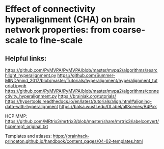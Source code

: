 # Effect of connectivity hyperalignment (CHA) on brain network properties: from coarse-scale to fine-scale

## Helpful links:
https://github.com/PyMVPA/PyMVPA/blob/master/mvpa2/algorithms/searchlight_hyperalignment.py
https://github.com/Summer-MIND/mind_2017/blob/master/Tutorials/hyperalignment/hyperalignment_tutorial.ipynb
https://github.com/PyMVPA/PyMVPA/blob/master/mvpa2/algorithms/connectivity_hyperalignment.py
https://brainiak.org/tutorials/
https://hypertools.readthedocs.io/en/latest/tutorials/align.html#aligning-data-with-hyperalignment
https://balsa.wustl.edu/DLabel/allScenes/B4Pxk

HCP MMP: https://github.com/MRtrix3/mrtrix3/blob/master/share/mrtrix3/labelconvert/hcpmmp1_original.txt

Templates and atlases: https://brainhack-princeton.github.io/handbook/content_pages/04-02-templates.html
